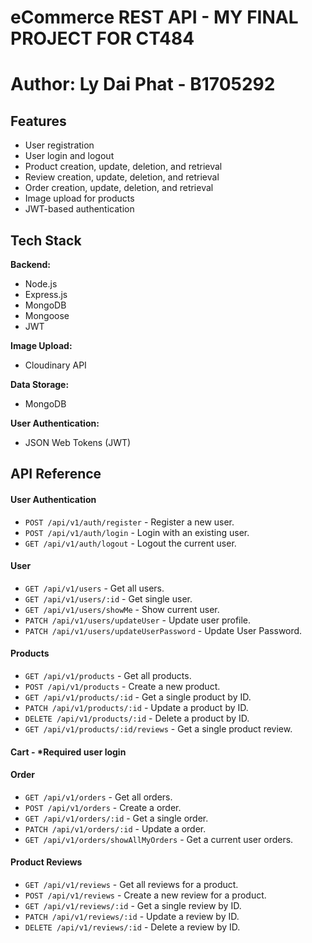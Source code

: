 # eCommerce REST API - MY FINAL PROJECT FOR CT484
# Author: Ly Dai Phat - B1705292

## Features

- User registration
- User login and logout
- Product creation, update, deletion, and retrieval
- Review creation, update, deletion, and retrieval
- Order creation, update, deletion, and retrieval
- Image upload for products
- JWT-based authentication

## Tech Stack
**Backend:**
- Node.js
- Express.js
- MongoDB
- Mongoose
- JWT

**Image Upload:** 
- Cloudinary API

**Data Storage:** 
- MongoDB

**User Authentication:**
- JSON Web Tokens (JWT)
## API Reference

#### User Authentication
- `POST /api/v1/auth/register` - Register a new user.
- `POST /api/v1/auth/login` - Login with an existing user.
- `GET /api/v1/auth/logout` - Logout the current user.

#### User
- `GET /api/v1/users` - Get all users.
- `GET /api/v1/users/:id` - Get single user.
- `GET /api/v1/users/showMe` -  Show current user.
- `PATCH /api/v1/users/updateUser` -  Update user profile.
- `PATCH /api/v1/users/updateUserPassword` -  Update User Password.

#### Products
- `GET /api/v1/products` - Get all products.
- `POST /api/v1/products` - Create a new product.
- `GET /api/v1/products/:id` - Get a single product by ID.
- `PATCH /api/v1/products/:id` - Update a product by ID.
- `DELETE /api/v1/products/:id` - Delete a product by ID.
- `GET /api/v1/products/:id/reviews` - Get a single product review.

#### Cart - *Required user login


#### Order
- `GET /api/v1/orders` - Get all orders.
- `POST /api/v1/orders` - Create a order.
- `GET /api/v1/orders/:id` - Get a single order.
- `PATCH /api/v1/orders/:id` - Update a order.
- `GET /api/v1/orders/showAllMyOrders` - Get a current user orders.

#### Product Reviews
- `GET /api/v1/reviews` - Get all reviews for a product.
- `POST /api/v1/reviews` - Create a new review for a product.
- `GET /api/v1/reviews/:id` - Get a single review by ID.
- `PATCH /api/v1/reviews/:id` - Update a review by ID.
- `DELETE /api/v1/reviews/:id` - Delete a review by ID.
